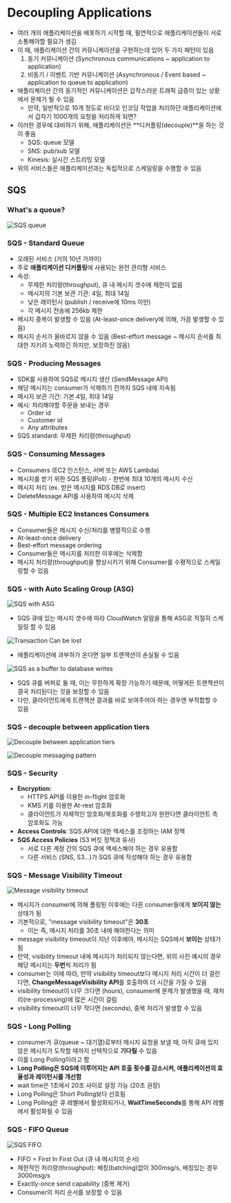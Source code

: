 # Decoupling Applications

- 여러 개의 애플리케이션을 배포하기 시작할 때, 필연적으로 애플리케이션들이 서로 소통해야할 필요가 생김
- 이 때, 애플리케이션 간의 커뮤니케이션을 구현하는데 있어 두 가지 패턴이 있음
  1. 동기 커뮤니케이션 (Synchronous communications ~ application to application)
  2. 비동기 / 이벤트 기반 커뮤니케이션 (Asynchronous / Event based ~ application to queue to application)
- 애플리케이션 간의 동기적인 커뮤니케이션은 갑작스러운 트래픽 급증이 있는 상황에서 문제가 될 수 있음
  - 만약, 일반적으로 10개 정도로 비디오 인코딩 작업을 처리하던 애플리케이션에서 갑자기 1000개의 요청을 처리하게 되면?
- 이러한 경우에 대비하기 위해, 애플리케이션은 **디커플링(decouple)**을 하는 것이 좋음
  - SQS: queue 모델
  - SNS: pub/sub 모델
  - Kinesis: 실시간 스트리밍 모델
- 위의 서비스들은 애플리케이션과는 독립적으로 스케일링을 수행할 수 있음

## SQS

### What's a queue?

![SQS queue](https://hands-on.cloud/wp-content/uploads/2023/01/A-Quick-Intro-To-Amazon-Simple-Queue-Service-SQS-Processing-messages-1024x451.png?ezimgfmt=rs:372x164/rscb1/ngcb1/notWebP)

### SQS - Standard Queue

- 오래된 서비스 (거의 10년 가까이)
- 주로 **애플리케이션 디커플링**에 사용되는 완전 관리형 서비스
- 속성:
  - 무제한 처리량(throughput), 큐 내 메시지 갯수에 제한이 없음
  - 메시지의 기본 보관 기관: 4일, 최대 14일
  - 낮은 레이턴시 (publish / receive에 10ms 미만)
  - 각 메시지 전송에 256kb 제한
- 메시지 중복이 발생할 수 있음 (At-least-once delivery에 의해, 가끔 발생할 수 있음)
- 메시지 순서가 올바르지 않을 수 있음 (Best-effort message ~ 메시지 순서를 최대한 지키려 노력하긴 하지만, 보장하진 않음)

### SQS - Producing Messages

- SDK를 사용하여 SQS로 메시지 생산 (SendMessage API)
- 해당 메시지는 consumer가 삭제하기 전까지 SQS 내에 지속됨
- 메시지 보관 기간: 기본 4일, 최대 14일
- 예시: 처리해야할 주문을 보내는 경우
  - Order id
  - Customer id
  - Any attributes
- SQS standard: 무제한 처리량(throughput)

### SQS - Consuming Messages

- Consumers (EC2 인스턴스, 서버 또는 AWS Lambda)
- 메시지를 받기 위한 SQS 폴링(Poll) - 한번에 최대 10개의 메시지 수신
- 메시지 처리 (ex. 받은 메시지를 RDS DB로 insert)
- DeleteMessage API를 사용하여 메시지 삭제

### SQS - Multiple EC2 Instances Consumers

- Consumer들은 메시지 수신/처리를 병렬적으로 수행
- At-least-once delivery
- Best-effort message ordering
- Consumer들은 메시지를 처리한 이후에는 삭제함
- 메시지 처리량(throughput)을 향상시키기 위해 Consumer를 수평적으로 스케일링할 수 있음

### SQS - with Auto Scaling Group (ASG)

![SQS with ASG](https://velog.velcdn.com/images/combi_jihoon/post/9f35b7bb-15a1-47e5-8739-2e117a5d7cd5/image.png)

- SQS 큐에 있는 메시지 갯수에 따라 CloudWatch 알람을 통해 ASG로 적절히 스케일링 할 수 있음

![Transaction Can be lost](https://miro.medium.com/v2/resize:fit:1400/1*APII-Xi0GFGm1VAzmy1X-A.png)

- 애플리케이션에 과부하가 온다면 일부 트랜잭션이 손실될 수 있음

![SQS as a buffer to database writes](https://miro.medium.com/v2/resize:fit:1400/1*doE7co618SwwqE3ANr9HFQ.png)

- SQS 큐를 버퍼로 둘 때, 이는 무한하게 확장 가능하기 때문에, 어떻게든 트랜잭션이 결국 처리된다는 것을 보장할 수 있음
- 다만, 클라이언트에게 트랜잭션 결과를 바로 보여주어야 하는 경우엔 부적합할 수 있음

### SQS - **decouple** between application tiers

![Decouple between application tiers](https://miro.medium.com/v2/resize:fit:1400/1*5JW1sSEyd0eotW-XBY_B7Q.png)

![Decouple messaging pattern](https://docs.aws.amazon.com/images/prescriptive-guidance/latest/modernization-integrating-microservices/images/integrating-diagram3.png)

### SQS - Security

- **Encryption**:
  - HTTPS API를 이용한 in-flight 암호화
  - KMS 키를 이용한 At-rest 암호화
  - 클라이언트가 자체적인 암호화/복호화를 수행하고자 원한다면 클라이언트 측 암호화도 가능
- **Access Controls**: SQS API에 대한 액세스를 조정하는 IAM 정책
- **SQS Access Policies** (S3 버킷 정책과 유사)
  - 서로 다른 계정 간의 SQS 큐에 액세스해야 하는 경우 유용함
  - 다른 서비스 (SNS, S3...)가 SQS 큐에 작성해야 하는 경우 유용함

### SQS - Message Visibility Timeout

![Message visibility timeout](https://docs.aws.amazon.com/images/AWSSimpleQueueService/latest/SQSDeveloperGuide/images/sqs-visibility-timeout-diagram.png)

- 메시지가 consumer에 의해 폴링된 이후에는 다른 consumer들에게 **보이지 않는** 상태가 됨
- 기본적으로, "message visibility timeout"은 **30초**
  - 이는 즉, 메시지 처리를 30초 내에 해야한다는 의미
- message visibility timeout이 지난 이후에야, 메시지는 SQS에서 **보이는** 상태가 됨
- 만약, visibility timeout 내에 메시지가 처리되지 않는다면, 위의 사진 예시의 경우 해당 메시지는 **두번**씩 처리가 됨
- consumer는 이에 따라, 만약 visibility timeout보다 메시지 처리 시간이 더 걸린다면, **ChangeMessageVisibility API**를 호출하여 더 시간을 가질 수 있음
- visibility timeout이 너무 크다면 (hours), consumer에 문제가 발생했을 때, 재처리(re-processing)에 많은 시간이 걸림
- visibility timeout이 너무 작다면 (seconds), 중복 처리가 발생할 수 있음

### SQS - Long Polling

- consumer가 큐(queue ~ 대기열)로부터 메시지 요청을 보낼 때, 아직 큐에 있지 않은 메시지가 도착할 때까지 선택적으로 **기다릴** 수 있음
- 이를 Long Polling이라고 함
- **Long Polling은 SQS에 이루어지는 API 호출 횟수를 감소시켜, 애플리케이션의 효율성과 레이턴시를 개선함**
- wait time은 1초에서 20초 사이로 설정 가능 (20초 권장)
- Long Polling은 Short Polling보다 선호됨
- Long Polling은 큐 레벨에서 활성화되거나, **WaitTimeSeconds**를 통해 API 레벨에서 활성화될 수 있음

### SQS - FIFO Queue

![SQS FIFO](https://d2908q01vomqb2.cloudfront.net/1b6453892473a467d07372d45eb05abc2031647a/2018/05/01/sqs_fifo_blog_img5.png)

- FIFO = First In First Out (큐 내 메시지의 순서)
- 제한적인 처리량(throughput): 배칭(batching)없이 300msg/s, 배칭있는 경우 3000msg/s
- Exactly-once send capability (중복 제거)
- Consumer의 처리 순서를 보장할 수 있음
